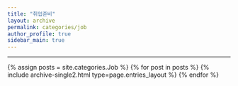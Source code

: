 ```yaml
---
title: "취업준비"
layout: archive
permalink: categories/job
author_profile: true
sidebar_main: true
---
```


<!-- 공백이 포함되어 있는 카테고리 이름의 경우 site.categories.['a b c'] 이런식으로! -->

---

{% assign posts = site.categories.Job %}
{% for post in posts %} {% include archive-single2.html type=page.entries_layout %} {% endfor %}
